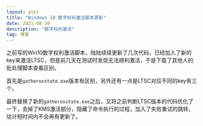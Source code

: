 ```yaml
---
layout: post
title: "Windows 10 数字权利激活脚本更新"
date: 2021-08-30 
description: "数字权利激活"
tag: 博客 
---   
```



之前写的Win10数字权利激活脚本，陆陆续续更新了几次代码，已经加入了新的key来激活LTSC，但是前几天在测试时发现无法顺利激活，于是下载了其他人的批处理脚本查看区别。

首先是`gatherosstate.exe`版本有区别，另外还有一点是LTSC对应不同的key有三个。

最终替换了新的`gatherosstate.exe`之后，又将之前判断LTSC版本的代码优化了一下，去掉了KMS激活部分，隐藏了命令执行的过程，加入了失败重试的跳转，估计短时间内不会再有更新了。
